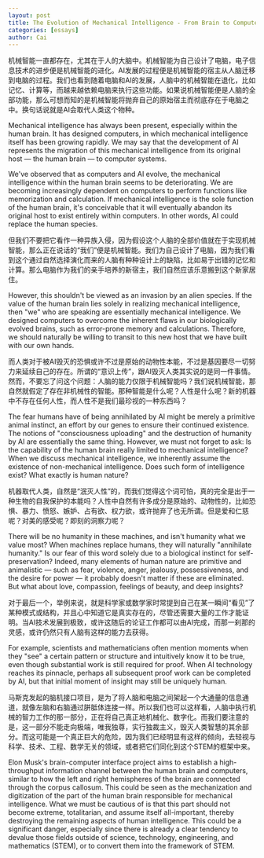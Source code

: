 ```yaml
---
layout: post
title: The Evolution of Mechanical Intelligence - From Brain to Computer
categories: [essays]
author: Cai
---
```


机械智能一直都存在，尤其在于人的大脑中。机械智能为自己设计了电脑，电子信息技术的进步便是机械智能的进化。AI发展的过程便是机械智能的宿主从人脑迁移到电脑的过程。我们也看到随着电脑和AI的发展，人脑中的机械智能在退化，比如记忆、计算等，而越来越依赖电脑来执行这些功能。如果说机械智能便是人脑的全部功能，那么可想而知的是机械智能将抛弃自己的原始宿主而彻底存在于电脑之中。换句话说就是AI会取代人类这个物种。

Mechanical intelligence has always been present, especially within the human brain. It has designed computers, in which mechanical intelligence itself has been growing rapidly. We may say that the development of AI represents the migration of this mechanical intelligence from its original host — the human brain — to computer systems.

We've observed that as computers and AI evolve, the mechanical intelligence within the human brain seems to be deteriorating. We are becoming increasingly dependent on computers to perform functions like memorization and calculation. If mechanical intelligence is the sole function of the human brain, it's conceivable that it will eventually abandon its original host to exist entirely within computers. In other words, AI could replace the human species.

但我们不要把它看作一种异族入侵，因为假设这个人脑的全部价值就在于实现机械智能，那么正在说话的“我们”便是机械智能。我们为自己设计了电脑，因为我们看到这个通过自然选择演化而来的人脑有种种设计上的缺陷，比如易于出错的记忆和计算。那么电脑作为我们的亲手培养的新宿主，我们自然应该乐意搬到这个新家居住。

However, this shouldn't be viewed as an invasion by an alien species. If the value of the human brain lies solely in realizing mechanical intelligence, then "we" who are speaking are essentially mechanical intelligence. We designed computers to overcome the inherent flaws in our biologically evolved brains, such as error-prone memory and calculations. Therefore, we should naturally be willing to transit to this new host that we have built with our own hands.

而人类对于被AI毁灭的恐惧或许不过是原始的动物性本能，不过是基因要尽一切努力来延续自己的存在。所谓的“意识上传”，跟AI毁灭人类其实说的是同一件事情。然而，不要忘了问这个问题：人脑的能力仅限于机械智能吗？我们说机械智能，那自然就假定了存在非机械性的智能。那种智能是什么呢？人性是什么呢？新的机器中不存在任何人性，而人性不是我们最珍视的一种东西吗？

The fear humans have of being annihilated by AI might be merely a primitive animal instinct, an effort by our genes to ensure their continued existence. The notions of "consciousness uploading" and the destruction of humanity by AI are essentially the same thing. However, we must not forget to ask: Is the capability of the human brain really limited to mechanical intelligence? When we discuss mechanical intelligence, we inherently assume the existence of non-mechanical intelligence. Does such form of intelligence exist? What exactly is human nature?

机器取代人类，自然是“泯灭人性”的，而我们觉得这个词可怕，真的完全是出于一种生物的自我保护的本能吗？人性中自然有许多成分是原始的、动物性的，比如恐惧、暴力、愤怒、嫉妒、占有欲、权力欲，或许抛弃了也无所谓。但是爱和仁慈呢？对美的感受呢？即刻的洞察力呢？

There will be no humanity in these machines, and isn't humanity what we value most? When machines replace humans, they will naturally "annihilate humanity." Is our fear of this word solely due to a biological instinct for self-preservation? Indeed, many elements of human nature are primitive and animalistic — such as fear, violence, anger, jealousy, possessiveness, and the desire for power — it probably doesn't matter if these are eliminated. But what about love, compassion, feelings of beauty, and deep insights?

对于最后一个，举例来说，就是科学家或数学家时常提到自己在某一瞬间“看见”了某种模式或结构，并且心中知道它是真实存在的，尽管还需要大量的工作才能证明。当AI技术发展到极致，或许这随后的论证工作都可以由AI完成，而那一刹那的灵感，或许仍然只有人脑有这样的能力去获得。

For example, scientists and mathematicians often mention moments when they "see" a certain pattern or structure and intuitively know it to be true, even though substantial work is still required for proof. When AI technology reaches its pinnacle, perhaps all subsequent proof work can be completed by AI, but that initial moment of insight may still be uniquely human.

马斯克发起的脑机接口项目，是为了将人脑和电脑之间架起一个大通量的信息通道，就像左脑和右脑通过胼胝体连接一样。所以我们也可以这样看，人脑中执行机械的智力工作的那一部分，正在将自己真正地机械化、数字化。而我们要注意的是，这一部分不能走向极端，唯我独尊，实行独裁主义，毁灭人类智慧的其余部分。而这可能是一个真正巨大的危险，因为我们已经明显有这样的倾向，去轻视与科学、技术、工程、数学无关的领域，或者把它们同化到这个STEM的框架中来。

Elon Musk's brain-computer interface project aims to establish a high-throughput information channel between the human brain and computers, similar to how the left and right hemispheres of the brain are connected through the corpus callosum. This could be seen as the mechanization and digitization of the part of the human brain responsible for mechanical intelligence. What we must be cautious of is that this part should not become extreme, totalitarian, and assume itself all-important, thereby destroying the remaining aspects of human intelligence. This could be a significant danger, especially since there is already a clear tendency to devalue those fields outside of science, technology, engineering, and mathematics (STEM), or to convert them into the framework of STEM.